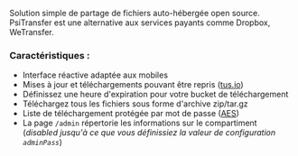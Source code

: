 Solution simple de partage de fichiers auto-hébergée open source. PsiTransfer est une alternative aux services payants comme Dropbox, WeTransfer.

### Caractéristiques :

- Interface réactive adaptée aux mobiles
- Mises à jour et téléchargements pouvant être repris ([tus.io](https://tus.io))
- Définissez une heure d'expiration pour votre bucket de téléchargement
- Téléchargez tous les fichiers sous forme d'archive zip/tar.gz
- Liste de téléchargement protégée par mot de passe ([AES](https://en.wikipedia.org/wiki/Advanced_Encryption_Standard))
- La page `/admin` répertorie les informations sur le compartiment (_disabled jusqu'à ce que vous définissiez la valeur de configuration `adminPass`_)
